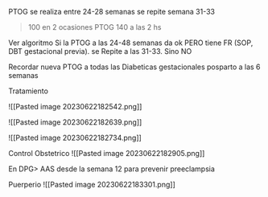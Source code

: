 PTOG se realiza entre 24-28 semanas 
se repite semana 31-33
>100 en 2 ocasiones
>PTOG 140 a las 2 hs

Ver algoritmo
Si la PTOG a las 24-48 semanas da ok PERO tiene FR (SOP, DBT gestacional previa). se Repite a las 31-33. Sino NO

Recordar nueva PTOG a todas las Diabeticas gestacionales posparto a las 6 semanas

Tratamiento

![[Pasted image 20230622182542.png]]

![[Pasted image 20230622182639.png]]

![[Pasted image 20230622182734.png]]

Control Obstetrico
![[Pasted image 20230622182905.png]]

En DPG> AAS desde la semana 12 para prevenir preeclampsia

Puerperio
![[Pasted image 20230622183301.png]]